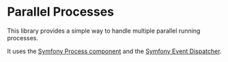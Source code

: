 # Parallel Processes

This library provides a simple way to handle multiple parallel running processes.

It uses the [Symfony Process component](https://symfony.com/doc/current/components/process.html) and the [Symfony Event Dispatcher](https://symfony.com/doc/current/components/event_dispatcher.html).
